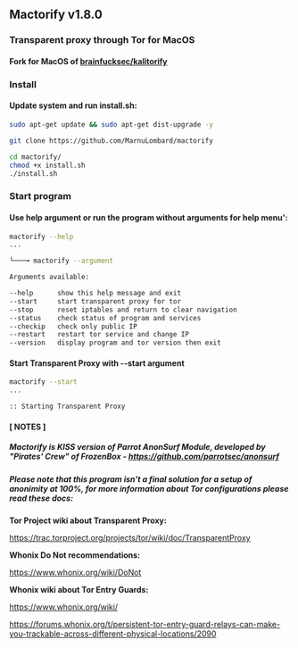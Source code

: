 ## Mactorify v1.8.0

### Transparent proxy through Tor for MacOS
#### Fork for MacOS of [brainfucksec/kalitorify](https://github.com/brainfucksec/kalitorify)

### Install

#### Update system and run install.sh:
```bash
sudo apt-get update && sudo apt-get dist-upgrade -y

git clone https://github.com/MarnuLombard/mactorify

cd mactorify/
chmod +x install.sh
./install.sh
```


### Start program

#### Use help argument or run the program without arguments for help menu':
```bash
mactorify --help
...

└───╼ mactorify --argument

Arguments available:

--help      show this help message and exit
--start     start transparent proxy for tor
--stop      reset iptables and return to clear navigation
--status    check status of program and services
--checkip   check only public IP
--restart   restart tor service and change IP
--version   display program and tor version then exit

```


#### Start Transparent Proxy with --start argument
```bash
mactorify --start
...

:: Starting Transparent Proxy

```
 

#### [ NOTES ]

##### Mactorify is KISS version of Parrot AnonSurf Module, developed by "Pirates' Crew" of FrozenBox - https://github.com/parrotsec/anonsurf

##### Please note that this program isn't a final solution for a setup of anonimity at 100%, for more information about Tor configurations please read these docs:

**Tor Project wiki about Transparent Proxy:** 

https://trac.torproject.org/projects/tor/wiki/doc/TransparentProxy


**Whonix Do Not recommendations:**

https://www.whonix.org/wiki/DoNot


**Whonix wiki about Tor Entry Guards:**

https://www.whonix.org/wiki/<Tor id="Non-Persistent_Entry_Guards"></Tor>

https://forums.whonix.org/t/persistent-tor-entry-guard-relays-can-make-you-trackable-across-different-physical-locations/2090
